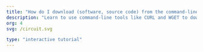 ```yaml
---
title: "How do I download (software, source code) from the command-line?"
description: "Learn to use command-line tools like CURL and WGET to download files and source code directly to your local machine."
org: 4
svg: /circuit.svg

type: "interactive tutorial"
---
```

